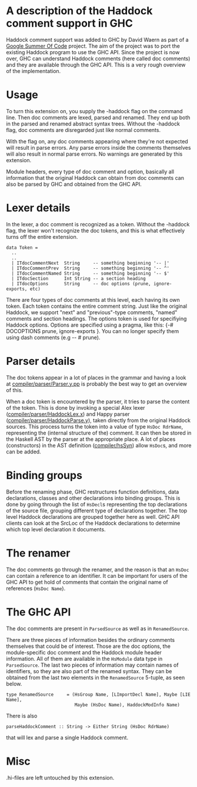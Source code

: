 # A description of the Haddock comment support in GHC


Haddock comment support was added to GHC by David Waern as part of a [Google Summer Of Code](http://code.google.com/soc) project. The aim of the project was to  port the existing Haddock program to use the GHC API. Since the project is now over, GHC can understand Haddock comments (here called doc comments) and they are available through the GHC API. This is a very rough overview of the implementation.

# Usage


To turn this extension on, you supply the -haddock flag on the command line. Then doc comments are lexed, parsed and renamed. They end up both in the parsed and renamed abstract syntax trees. Without the -haddock flag, doc comments are disregarded just like normal comments. 


With the flag on, any doc comments appearing where they're not expected will result in parse errors. Any parse errors inside the comments themselves will also result in normal parse errors. No warnings are generated by this extension.


Module headers, every type of doc comment and option, basically all information that the original Haddock can obtain from doc comments can also be parsed by GHC and obtained from the GHC API.  

# Lexer details


In the lexer, a doc comment is recognized as a token. Without the -haddock flag, the lexer won't recognize the doc tokens, and this is what effectively turns off the entire extension.

```wiki
data Token =
  ..
  ..
  | ITdocCommentNext  String     -- something beginning '-- |'
  | ITdocCommentPrev  String     -- something beginning '-- ^'
  | ITdocCommentNamed String     -- something beginning '-- $'
  | ITdocSection      Int String -- a section heading
  | ITdocOptions      String     -- doc options (prune, ignore-exports, etc)
```


There are four types of doc comments at this level, each having its own token. Each token contains the entire comment string. 
Just like the original Haddock, we support "next" and "previous"-type comments, "named" comments and section headings. The options token is used for   specifiying Haddock options. Options are specified using a pragma, like this: {-\# DOCOPTIONS prune, ignore-exports }. You can no longer specify them using dash comments (e.g -- \# prune).

# Parser details


The doc tokens appear in a lot of places in the grammar and having a look at [compiler/parser/Parser.y.pp](/trac/ghc/browser/ghc/compiler/parser/Parser.y.pp) is probably the best way to get an overview of this.   


When a doc token is encountered by the parser, it tries to parse the content of the token. This is done by invoking a special Alex lexer ([compiler/parser/HaddockLex.x](/trac/ghc/browser/ghc/compiler/parser/HaddockLex.x)) and Happy parser ([compiler/parser/HaddockParse.y](/trac/ghc/browser/ghc/compiler/parser/HaddockParse.y)), taken directly from the original Haddock sources. This process turns the token into a value of type `HsDoc RdrName`, representing the (internal structure of the) comment. It can then be stored in the Haskell AST by the parser at the appropriate place. A lot of places (constructors) in the AST definition ([compiler/hsSyn](/trac/ghc/browser/ghc/compiler/hsSyn)) allow `HsDoc`s, and more can be added.

# Binding groups


Before the renaming phase, GHC restructures function definitions, data declarations, classes and other declarations into binding groups. This is done by going through the list of `HsDecl`s representing the top declarations of the source file, grouping different type of declarations together. The top level Haddock declarations are grouped together here as well. GHC API clients can look at the SrcLoc of the Haddock declarations to determine which top level declaration it documents.

# The renamer


The doc comments go through the renamer, and the reason is that an `HsDoc` can contain a reference to an identifier. It can be important for users of the GHC API to get hold of comments that contain the original name of references (`HsDoc Name`).

# The GHC API


The doc comments are present in `ParsedSource` as well as in `RenamedSource`.


There are three pieces of information besides the ordinary comments themselves that could be of interest. Those are the doc options, the module-specific doc comment and the Haddock module header information. All of them are available in the `HsModule` data type in `ParsedSource`. The last two pieces of information may contain names of identifiers, so they are also part of the renamed syntax. They can be obtained from the last two elements in the `RenamedSource` 5-tuple, as seen below.

```wiki
type RenamedSource     = (HsGroup Name, [LImportDecl Name], Maybe [LIE Name],
                          Maybe (HsDoc Name), HaddockModInfo Name)
```


There is also 

`parseHaddockComment :: String -> Either String (HsDoc RdrName)`


that will lex and parse a single Haddock comment.

# Misc


.hi-files are left untouched by this extension.
